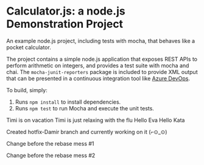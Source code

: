 Calculator.js: a node.js Demonstration Project
==============================================
An example node.js project, including tests with mocha, that behaves like
a pocket calculator.

The project contains a simple node.js application that exposes REST APIs
to perform arithmetic on integers, and provides a test suite with mocha
and chai.  The `mocha-junit-reporters` package is included to provide XML
output that can be presented in a continuous integration tool like
[Azure DevOps](https://azure.com/devops).

To build, simply:

1. Runs `npm install` to install dependencies.
2. Runs `npm test` to run Mocha and execute the unit tests.

Timi is on vacation
Timi is just relaxing with the flu
Hello Eva
Hello Kata

Created hotfix-Damir branch and currently working on it (⌐⊙_⊙)

Change before the rebase mess #1

Change before the rebase mess #2